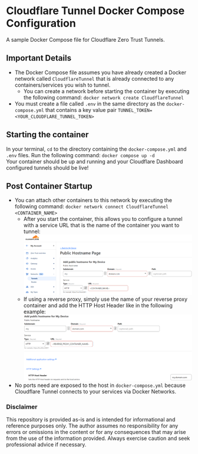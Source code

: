 # Cloudflare Tunnel Docker Compose Configuration  

A sample Docker Compose file for Cloudflare Zero Trust Tunnels.  

## Important Details  
 
* The Docker Compose file assumes you have already created a Docker network called ```CloudflareTunnel``` that is already connected to any containers/services you wish to tunnel.  
  * You can create a network before starting the container by executing the following command: ```docker network create CloudflareTunnel```  
* You must create a file called ```.env``` in the same directory as the ```docker-compose.yml``` that contains a key value pair ```TUNNEL_TOKEN=<YOUR_CLOUDFLARE_TUNNEL_TOKEN>  ```  

## Starting the container  

In your terminal, ```cd``` to the directory containing the ```docker-compose.yml``` and ```.env``` files. Run the following command: ```docker compose up -d```  
Your container should be up and running and your Cloudflare Dashboard configured tunnels should be live!  

## Post Container Startup  

* You can attach other containers to this network by executing the following command: ```docker network connect CloudflareTunnel <CONTAINER_NAME>```  
  * After you start the container, this allows you to configure a tunnel with a service URL that is the name of the container you want to tunnel:  
      ![Cloudflare Dashboard Tunnel configuration](images/TunnelConfiguration.png)
  * If using a reverse proxy, simply use the name of your reverse proxy container and add the HTTP Host Header like in the following example:  
      ![Cloudflare Dashboard Tunnel configuration for reverse proxy](images/TunnelConfigurationReverseProxy.png)
* No ports need are exposed to the host in ```docker-compose.yml``` because Cloudflare Tunnel connects to your services via Docker Networks.  

### Disclaimer  

This repository is provided as-is and is intended for informational and reference purposes only. The author assumes no responsibility for any errors or omissions in the content or for any consequences that may arise from the use of the information provided. Always exercise caution and seek professional advice if necessary.  
